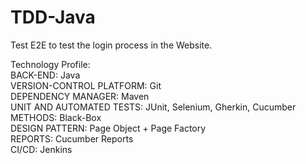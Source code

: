 # TDD-Java
Test E2E to test the login process in the Website.


Technology Profile:<br/>
  BACK-END: Java<br/>
  VERSION-CONTROL PLATFORM: Git<br/>
  DEPENDENCY MANAGER: Maven<br/>
  UNIT AND AUTOMATED TESTS: JUnit, Selenium, Gherkin, Cucumber<br/>
  METHODS: Black-Box<br/>
  DESIGN PATTERN: Page Object + Page Factory<br/>
  REPORTS: Cucumber Reports <br/>
  CI/CD: Jenkins

